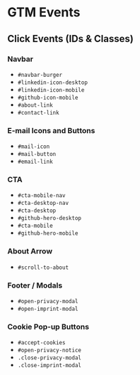 # GTM Events

## Click Events (IDs & Classes)

### Navbar

- `#navbar-burger`
- `#linkedin-icon-desktop`
- `#linkedin-icon-mobile`
- `#github-icon-mobile`
- `#about-link`
- `#contact-link`

### E-mail Icons and Buttons

- `#mail-icon`
- `#mail-button`
- `#email-link`

### CTA

- `#cta-mobile-nav`
- `#cta-desktop-nav`
- `#cta-desktop`
- `#github-hero-desktop`
- `#cta-mobile`
- `#github-hero-mobile`

### About Arrow

- `#scroll-to-about`

### Footer / Modals

- `#open-privacy-modal`
- `#open-imprint-modal`

### Cookie Pop-up Buttons

- `#accept-cookies`
- `#open-privacy-notice`
- `.close-privacy-modal`
- `.close-imprint-modal`
